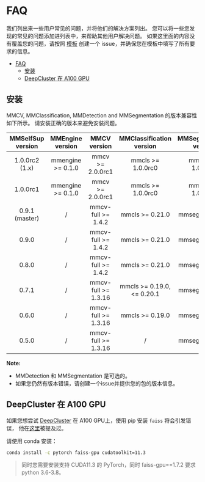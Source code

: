 # FAQ

我们列出来一些用户常见的问题，并将他们的解决方案列出。 您可以将一些您发现的常见的问题添加进列表中，来帮助其他用户解决问题。 如果这里面的内容没有覆盖您的问题，请按照 [模板](https://github.com/open-mmlab/mmselfsup/tree/master/.github/ISSUE_TEMPLATE) 创建一个 issue，并确保您在模板中填写了所有要求的信息。

- [FAQ](#faq)
  - [安装](#安装)
  - [DeepCluster 在 A100 GPU](#deepcluster-在-a100-gpu)

## 安装

MMCV, MMClassification, MMDetection and MMSegmentation 的版本兼容性如下所示。 请安装正确的版本来避免安装问题。


| MMSelfSup version | MMEngine version  |    MMCV version     |  MMClassification version   | MMSegmentation version | MMDetection version |
| :---------------: | :---------------: | :-----------------: | :-------------------------: | :--------------------: | :-----------------: |
|  1.0.0rc2 (1.x)   | mmengine >= 0.1.0 |  mmcv >= 2.0.0rc1   |      mmcls >= 1.0.0rc0      |   mmseg >= 1.0.0rc0    |  mmdet >= 3.0.0rc0  |
|     1.0.0rc1      | mmengine >= 0.1.0 |  mmcv >= 2.0.0rc1   |      mmcls >= 1.0.0rc0      |   mmseg >= 1.0.0rc0    |  mmdet >= 3.0.0rc0  |
|  0.9.1 (master)   |         /         |  mmcv-full >= 1.4.2 |       mmcls >= 0.21.0       |    mmseg >= 0.20.2     |   mmdet >= 2.19.0   |
|       0.9.0       |         /         | mmcv-full >= 1.4.2  |       mmcls >= 0.21.0       |    mmseg >= 0.20.2     |   mmdet >= 2.19.0   |
|       0.8.0       |         /         | mmcv-full >= 1.4.2  |       mmcls >= 0.21.0       |    mmseg >= 0.20.2     |   mmdet >= 2.19.0   |
|       0.7.1       |         /         | mmcv-full >= 1.3.16 | mmcls >= 0.19.0, \<= 0.20.1 |    mmseg >= 0.20.2     |   mmdet >= 2.16.0   |
|       0.6.0       |         /         | mmcv-full >= 1.3.16 |       mmcls >= 0.19.0       |    mmseg >= 0.20.2     |   mmdet >= 2.16.0   |
|       0.5.0       |         /         | mmcv-full >= 1.3.16 |              /              |    mmseg >= 0.20.2     |   mmdet >= 2.16.0   |

**Note:**

- MMDetection 和 MMSegmentation 是可选的。
- 如果您仍然有版本错误，请创建一个issue并提供您的包的版本信息。

## DeepCluster 在 A100 GPU

如果您想尝试 [DeepCluster](https://github.com/open-mmlab/mmselfsup/blob/master/configs/selfsup/deepcluster/README.md) 在 A100 GPU上，使用 pip 安装 `faiss` 将会引发错误，
他在[这里](https://github.com/facebookresearch/faiss/issues/2076)被提及过。

请使用 conda 安装：

```bash
conda install -c pytorch faiss-gpu cudatoolkit=11.3
```

> 同时您需要安装支持 CUDA11.3 的 PyTorch，同时 faiss-gpu==1.7.2 要求 python 3.6-3.8。
